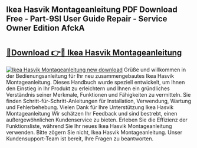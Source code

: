 ## Ikea Hasvik Montageanleitung PDF Download Free - Part-9Sl User Guide Repair - Service Owner Edition AfckA

# <h2><a href="http://df8avj.blite.top/?on=Ikea+Hasvik+Montageanleitung">🔗Download 👉🔴 Ikea Hasvik Montageanleitung</a></h2>

[![Ikea Hasvik Montageanleitung new download](https://i.imgur.com/lujVjoI.png)](http://df8avj.blite.top/?on=Ikea+Hasvik+Montageanleitung)
Grüße und willkommen in der Bedienungsanleitung für Ihr neu zusammengebautes Ikea Hasvik Montageanleitung. Dieses Handbuch wurde speziell entwickelt, um Ihnen den Einstieg in Ihr Produkt zu erleichtern und Ihnen ein gründliches Verständnis seiner Merkmale, Funktionen und Fähigkeiten zu vermitteln. Sie finden Schritt-für-Schritt-Anleitungen für Installation, Verwendung, Wartung und Fehlerbehebung. Vielen Dank für Ihre Unterstützung Ikea Hasvik Montageanleitung Wir schätzen Ihr Feedback und sind bestrebt, einen außergewöhnlichen Kundenservice zu bieten. Erleben Sie die Effizienz der Funktionsliste, während Sie Ihr neues Ikea Hasvik Montageanleitung verwenden. Bitte zögern Sie nicht, Ikea Hasvik Montageanleitung. Unser Kundensupport-Team ist bereit, Ihre Fragen zu beantworten.
